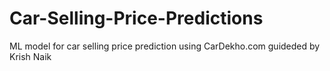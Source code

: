# Car-Selling-Price-Predictions
ML model for car selling price prediction using CarDekho.com guideded by Krish Naik 
